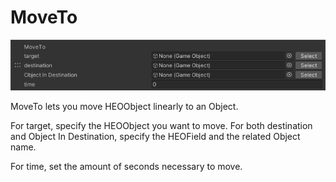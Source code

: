 
# MoveTo
![MoveTo](img/MoveTo.jpg)

MoveTo lets you move HEOObject linearly to an Object.

For target, specify the HEOObject you want to move.
For both destination and Object In Destination, specify the HEOField and the related Object name.

For time, set the amount of seconds necessary to move.
